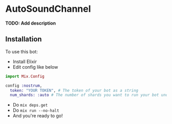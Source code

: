 # AutoSoundChannel

**TODO: Add description**

## Installation

To use this bot:
- Install Elixir
- Edit config like below

```elixir
import Mix.Config

config :nostrum,
  token: "YOUR TOKEN", # The token of your bot as a string
  num_shards: :auto # The number of shards you want to run your bot under, or :auto.
```

- Do `mix deps.get`
- Do `mix run --no-halt`
- And you're ready to go!
